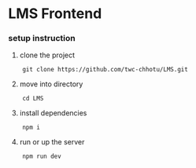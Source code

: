 # LMS Frontend

### setup instruction

1. clone the project

```
    git clone https://github.com/twc-chhotu/LMS.git
```

2. move into directory

```
    cd LMS
```

3. install dependencies

```
    npm i
```

4. run or up the server

```
    npm run dev
```

